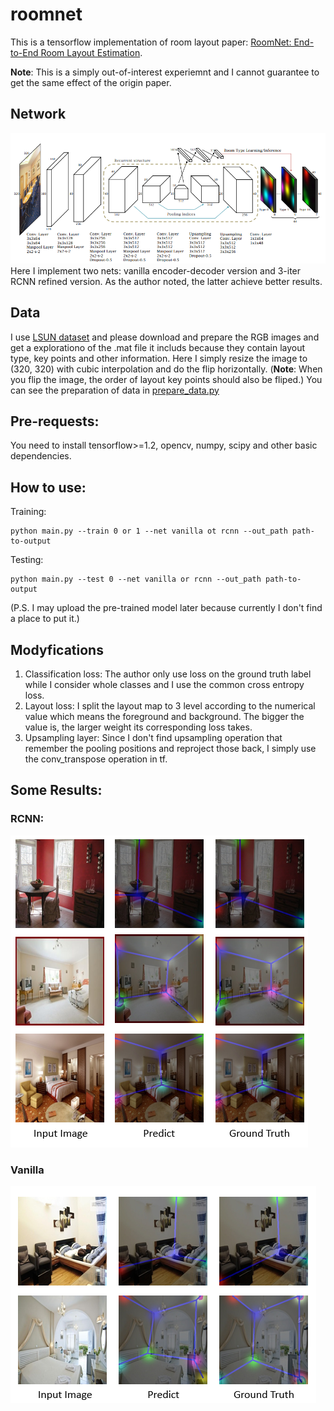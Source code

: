 # roomnet
This is a tensorflow implementation of room layout paper: [RoomNet: End-to-End Room Layout Estimation](https://arxiv.org/pdf/1703.06241.pdf).

**Note**: This is a simply out-of-interest experiemnt and I cannot guarantee to get the same effect of the origin paper.

## Network
![Roomnet network Architecture](https://github.com/GitBoSun/roomnet/blob/master/images/net.png)
Here I implement two nets: vanilla encoder-decoder version and 3-iter RCNN refined version. As the author noted, the latter achieve better results.

## Data
I use [LSUN dataset](http://lsun.cs.princeton.edu/2017/) and please download and prepare the RGB images and get a explorationo of the .mat file it includs because they contain layout type, key points and other information.
Here I simply resize the image to (320, 320) with cubic interpolation and do the flip horizontally. (**Note**: When you flip the image, the order of layout key points should also be fliped.) You can see the preparation of data in [prepare_data.py](https://github.com/GitBoSun/roomnet/blob/master/roomnet/prepare_data.py)

## Pre-requests:
You need to install tensorflow>=1.2, opencv, numpy, scipy and other basic dependencies.

## How to use:
Training: 
```
python main.py --train 0 or 1 --net vanilla ot rcnn --out_path path-to-output 
```
Testing:
```
python main.py --test 0 --net vanilla or rcnn --out_path path-to-output 
```
(P.S. I may upload the pre-trained model later because currently I don't find a place to put it.)
## Modyfications
1. Classification loss: The author only use loss on the ground truth label while I consider whole classes and I use the common cross entropy loss.
2. Layout loss: I split the layout map to 3 level according to the numerical value which means the foreground and background. The bigger the value is, the larger weight its corresponding loss takes.
3. Upsampling layer: Since I don't find upsampling operation that remember the pooling positions and reproject those back, I simply use the conv_transpose operation in tf.

## Some Results:
### RCNN:
![RCNN Results](https://github.com/GitBoSun/roomnet/blob/master/images/rcnn.png)
### Vanilla
![Vanilla Results](https://github.com/GitBoSun/roomnet/blob/master/images/vanilla.png)
